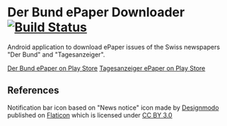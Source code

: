 Der Bund ePaper Downloader [![Build Status](https://travis-ci.org/notizklotz/derbund-downloader.svg?branch=master)](https://travis-ci.org/notizklotz/derbund-downloader)
==========================

Android application to download ePaper issues of the Swiss newspapers "Der Bund" and "Tagesanzeiger".

[Der Bund ePaper on Play Store](https://play.google.com/store/apps/details?id=com.github.notizklotz.derbunddownloader)
[Tagesanzeiger ePaper on Play Store](https://play.google.com/store/apps/details?id=com.github.notizklotz.derbunddownloader.tagesanzeiger)

References
--------------------------
Notification bar icon based on "News notice" icon made by [Designmodo](http://www.designmodo.com) published on [Flaticon](http://www.flaticon.com) which is licensed under [CC BY 3.0](http://creativecommons.org/licenses/by/3.0/)
